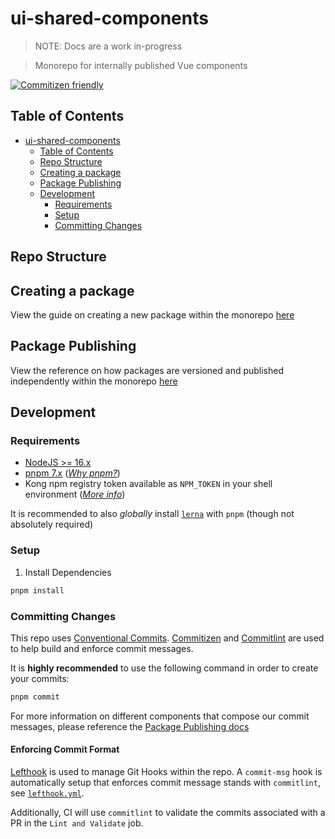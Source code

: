 # ui-shared-components

> NOTE: Docs are a work in-progress

> Monorepo for internally published Vue components

[![Commitizen friendly](https://img.shields.io/badge/commitizen-friendly-brightgreen.svg)](http://commitizen.github.io/cz-cli/)

## Table of Contents

- [ui-shared-components](#ui-shared-components)
  - [Table of Contents](#table-of-contents)
  - [Repo Structure](#repo-structure)
  - [Creating a package](#creating-a-package)
  - [Package Publishing](#package-publishing)
  - [Development](#development)
    - [Requirements](#requirements)
    - [Setup](#setup)
    - [Committing Changes](#committing-changes)

## Repo Structure

## Creating a package

View the guide on creating a new package within the monorepo [here](./info/creating-a-package.md)

## Package Publishing

View the reference on how packages are versioned and published independently within the monorepo [here](./info/package-publishing.md)

## Development

### Requirements

- [NodeJS >= 16.x](https://nodejs.org/en/download/)
- [pnpm 7.x](https://pnpm.io/installation) ([_Why pnpm?_](./info/why-pnpm.md))
- Kong npm registry token available as `NPM_TOKEN` in your shell environment ([_More info_](./info/kong-npm-token-setup.md))

It is recommended to also _globally_ install [`lerna`](https://lerna.js.org/) with `pnpm` (though not absolutely required)

### Setup

1. Install Dependencies

```sh
pnpm install
```

### Committing Changes

This repo uses [Conventional Commits](https://www.conventionalcommits.org/en/v1.0.0/). [Commitizen](https://github.com/commitizen/cz-cli) and [Commitlint](https://github.com/conventional-changelog/commitlint) are used to help build and enforce commit messages.

It is __highly recommended__ to use the following command in order to create your commits:

```sh
pnpm commit
```

For more information on different components that compose our commit messages, please reference the [Package Publishing docs](./info/package-publishing.md#conventional-commits)

#### Enforcing Commit Format

[Lefthook](https://github.com/evilmartians/lefthook) is used to manage Git Hooks within the repo. A `commit-msg` hook is automatically setup that enforces commit message stands with `commitlint`, see [`lefthook.yml`](./lefthook.yaml).

Additionally, CI will use `commitlint` to validate the commits associated with a PR in the `Lint and Validate` job.
